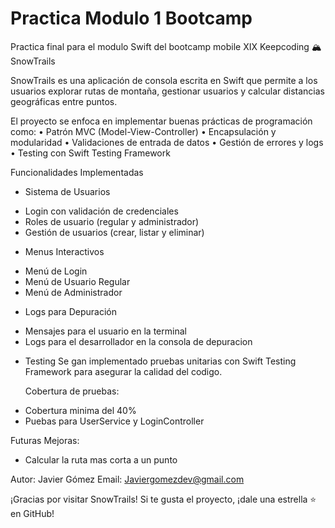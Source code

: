 # Practica Modulo 1 Bootcamp
 Practica final para el modulo Swift del bootcamp mobile XIX Keepcoding
🏔 SnowTrails

SnowTrails es una aplicación de consola escrita en Swift que permite a los usuarios explorar rutas de montaña, gestionar usuarios y calcular distancias geográficas entre puntos.

El proyecto se enfoca en implementar buenas prácticas de programación como:
	•	Patrón MVC (Model-View-Controller)
	•	Encapsulación y modularidad
	•	Validaciones de entrada de datos
	•	Gestión de errores y logs
	•	Testing con Swift Testing Framework
 
Funcionalidades Implementadas

* Sistema de Usuarios

- Login con validación de credenciales
- Roles de usuario (regular y administrador)
- Gestión de usuarios (crear, listar y eliminar)

* Menus Interactivos

- Menú de Login
- Menú de Usuario Regular
- Menú de Administrador

* Logs para Depuración

- Mensajes para el usuario en la terminal
- Logs para el desarrollador en la consola de depuracion

* Testing
Se gan implementado pruebas unitarias con Swift Testing Framework para asegurar la calidad del codigo.

  Cobertura de pruebas:
- Cobertura minima del 40%
-  Puebas para UserService y LoginController

Futuras Mejoras:

- Calcular la ruta mas corta a un punto

Autor: Javier Gómez
Email: Javiergomezdev@gmail.com


¡Gracias por visitar SnowTrails! 
Si te gusta el proyecto, ¡dale una estrella ⭐ en GitHub! 
